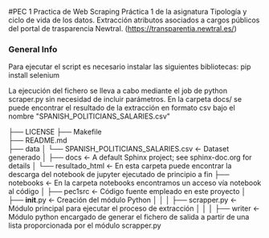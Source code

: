 #PEC 1 Practica de Web Scraping
Práctica 1 de la asignatura Tipología y ciclo de vida de los datos.
Extracción atributos asociados a cargos públicos del portal de trasparencia Newtral.
(https://transparentia.newtral.es/)


### General Info
Para ejecutar el script es necesario instalar las siguientes bibliotecas:
 pip install selenium
 
La ejecución del fichero se lleva a cabo mediante el job de python scraper.py sin necesidad de incluir parámetros.
En la carpeta docs/ se puede encontrar el resultado de la extracción en formato csv bajo el nombre "SPANISH_POLITICIANS_SALARIES.csv"

├── LICENSE
├── Makefile           
├── README.md          
├── data
│   └── SPANISH_POLITICIANS_SALARIES.csv            <- Dataset generado
│
├── docs               <- A default Sphinx project; see sphinx-doc.org for details
│   └── resultado_html <- En esta carpeta puede encontrar la descarga del notebook de jupyter ejecutado de principio a fin
├── notebooks          <- En la carpeta notebooks encontramos un acceso vía notebook al código
│
├── pec1src            <- Código fuente empleado en este proyecto
│   ├── __init__.py    <- Creación del módulo Python
│   │
│   ├── scrapper.py   	<- Módulo principal para ejecutar el proceso de extracción
│   │
│   ├── writer  	<-  Módulo python encargado de generar el fichero de salida a partir de una lista proporcionada por el módulo scrapper.py
